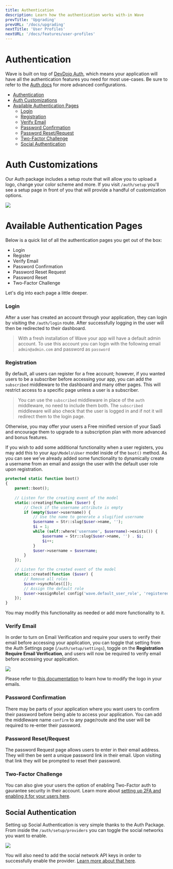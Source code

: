 ```yaml
---
title: Authentication
description: Learn how the authentication works with-in Wave
prevTitle: 'Upgrading'
prevURL: '/docs/upgrading'
nextTitle: 'User Profiles'
nextURL: '/docs/features/user-profiles'
---
```


# Authentication

Wave is built on top of <a href="https://devdojo.com/auth" target="_blank">DevDojo Auth</a>, which means your application will have all the authentication features you need for most use-cases. Be sure to refer to the <a href="https://devdojo.com/auth" target="_blank">Auth docs</a> for more advanced configurations.

- [Authentication](#authentication)
- [Auth Customizations](#auth-customizations)
- [Available Authentication Pages](#available-authentication-pages)
    - [Login](#login)
    - [Registration](#registration)
    - [Verify Email](#verify-email)
    - [Password Confirmation](#password-confirmation)
    - [Password Reset/Request](#password-resetrequest)
    - [Two-Factor Challenge](#two-factor-challenge)
  - [Social Authentication](#social-authentication)

# Auth Customizations

Our Auth package includes a setup route that will allow you to upload a logo, change your color scheme and more. If you visit `/auth/setup` you'll see a setup page in front of you that will provide a handful of customization options.

<img src="https://cdn.devdojo.com/images/august2024/devdojo-auth-setup.jpeg" class="w-full h-auto rounded-md" />

# Available Authentication Pages

Below is a quick list of all the authentication pages you get out of the box:

- Login
- Register
- Verify Email
- Password Confirmation
- Password Reset Request
- Password Reset
- Two-Factor Challenge

Let's dig into each page a little deeper.

### Login

After a user has created an account through your application, they can login by visiting the `/auth/login` route. After successfully logging in the user will then be redirected to their dashboard.

> With a fresh installation of Wave your app will have a default admin account. To use this account you can login with the following email `admin@admin.com` and password as `password`

### Registration

By default, all users can register for a free account; however, if you wanted users to be a subscriber before accessing your app, you can add the `subscribed` middleware to the dashboard and many other pages. This will restrict access to a specific page unless a user is a subscriber.

> You can use the `subscribed` middleware in place of the `auth` middleware, no need to include them both. The `subscribed` middleware will also check that the user is logged in and if not it will redirect them to the login page.

Otherwise, you may offer your users a Free minified version of your SaaS and encourage them to upgrade to a subscription plan with more advanced and bonus features.

If you wish to add some additional functionality when a user registers, you may add this to your `App\Models\User` model inside of the `boot()` method. As you can see we've already added some functionality to dynamically create a username from an email and assign the user with the default user role upon registration.

<include src="docs/filename-top.html"></include><include src="docs/filename.html" file="App/Models/User.php"></include>

```php
protected static function boot()
{
    parent::boot();
    
    // Listen for the creating event of the model
    static::creating(function ($user) {
        // Check if the username attribute is empty
        if (empty($user->username)) {
            // Use the name to generate a slugified username
            $username = Str::slug($user->name, '');
            $i = 1;
            while (self::where('username', $username)->exists()) {
                $username = Str::slug($user->name, '') . $i;
                $i++;
            }
            $user->username = $username;
        }
    });

    // Listen for the created event of the model
    static::created(function ($user) {
        // Remove all roles
        $user->syncRoles([]);
        // Assign the default role
        $user->assignRole( config('wave.default_user_role', 'registered') );
    });
}
```
</div>

You may modify this functionality as needed or add more functionality to it.

### Verify Email

In order to turn on Email Verification and require your users to verify their email before accessing your application, you can toggle that setting from the Auth Settings page (`/auth/setup/settings`), toggle on the **Registration Require Email Verification**, and users will now be required to verify email before accessing your application.

<img src="https://cdn.devdojo.com/images/august2024/require-email-verification.png" class="w-full h-auto rounded-md" />

Please refer to <a href="https://devdojo.com/auth/docs/config/email/" target="_blank">this documentation</a> to learn how to modify the logo in your emails.


### Password Confirmation

There may be parts of your application where you want users to confirm their password before being able to access your application. You can add the middleware name `confirm` to any page/route and the user will be required to re-enter their password.

### Password Reset/Request

The password Request page allows users to enter in their email address. They will then be sent a unique password link in their email. Upon visiting that link they will be prompted to reset their password.

### Two-Factor Challenge

You can also give your users the option of enabling Two-Factor auth to gaurantee security in their account. Learn more about <a href="https://devdojo.com/auth/docs/config/two-factor-auth/" target="_blank">setting up 2FA and enabling it for your users here</a>.

## Social Authentication

Setting up Social Authentication is very simple thanks to the Auth Package. From inside the `/auth/setup/providers` you can toggle the social networks you want to enable.

<img src="https://cdn.devdojo.com/images/august2024/social-providers-screen.jpeg" class="w-full border rounded-md border-neutral-200" />

You will also need to add the social network API keys in order to successfully enable the provider. <a href="https://devdojo.com/auth/docs/config/social-providers/" target="_blank">Learn more about that here</a>.